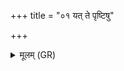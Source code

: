 +++
title = "०१ यत् ते पृष्टिषु"

+++
<details><summary>मूलम् (GR)</summary>

यत् ते पृष्टिषु दौर्भाग्यं  
जघने स्फिजोर् हितम् ।  
(…) ॥ +++(see 16.147.1cd)+++
</details>